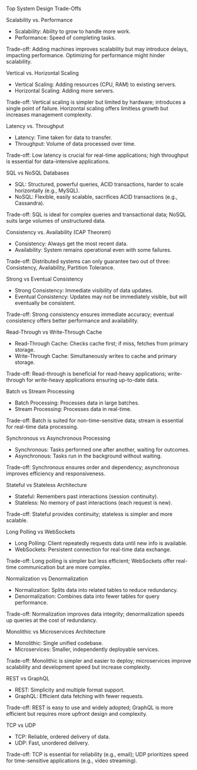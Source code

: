Top System Design Trade-Offs

Scalability vs. Performance

- Scalability: Ability to grow to handle more work.
- Performance: Speed of completing tasks.

Trade-off: Adding machines improves scalability but may introduce delays, impacting performance. Optimizing for performance might hinder scalability.

Vertical vs. Horizontal Scaling

- Vertical Scaling: Adding resources (CPU, RAM) to existing servers.
- Horizontal Scaling: Adding more servers.

Trade-off: Vertical scaling is simpler but limited by hardware; introduces a single point of failure. Horizontal scaling offers limitless growth but increases management complexity.

Latency vs. Throughput

- Latency: Time taken for data to transfer.
- Throughput: Volume of data processed over time.

Trade-off: Low latency is crucial for real-time applications; high throughput is essential for data-intensive applications.

SQL vs NoSQL Databases

- SQL: Structured, powerful queries, ACID transactions, harder to scale horizontally (e.g., MySQL).
- NoSQL: Flexible, easily scalable, sacrifices ACID transactions (e.g., Cassandra).

Trade-off: SQL is ideal for complex queries and transactional data; NoSQL suits large volumes of unstructured data.

Consistency vs. Availability (CAP Theorem)

- Consistency: Always get the most recent data.
- Availability: System remains operational even with some failures.

Trade-off: Distributed systems can only guarantee two out of three: Consistency, Availability, Partition Tolerance.

Strong vs Eventual Consistency

- Strong Consistency: Immediate visibility of data updates.
- Eventual Consistency: Updates may not be immediately visible, but will eventually be consistent.

Trade-off: Strong consistency ensures immediate accuracy; eventual consistency offers better performance and availability.

Read-Through vs Write-Through Cache

- Read-Through Cache: Checks cache first; if miss, fetches from primary storage.
- Write-Through Cache: Simultaneously writes to cache and primary storage.

Trade-off: Read-through is beneficial for read-heavy applications; write-through for write-heavy applications ensuring up-to-date data.

Batch vs Stream Processing

- Batch Processing: Processes data in large batches.
- Stream Processing: Processes data in real-time.

Trade-off: Batch is suited for non-time-sensitive data; stream is essential for real-time data processing.

Synchronous vs Asynchronous Processing

- Synchronous: Tasks performed one after another, waiting for outcomes.
- Asynchronous: Tasks run in the background without waiting.

Trade-off: Synchronous ensures order and dependency; asynchronous improves efficiency and responsiveness.

Stateful vs Stateless Architecture

- Stateful: Remembers past interactions (session continuity).
- Stateless: No memory of past interactions (each request is new).

Trade-off: Stateful provides continuity; stateless is simpler and more scalable.

Long Polling vs WebSockets

- Long Polling: Client repeatedly requests data until new info is available.
- WebSockets: Persistent connection for real-time data exchange.

Trade-off: Long polling is simpler but less efficient; WebSockets offer real-time communication but are more complex.

Normalization vs Denormalization

- Normalization: Splits data into related tables to reduce redundancy.
- Denormalization: Combines data into fewer tables for query performance.

Trade-off: Normalization improves data integrity; denormalization speeds up queries at the cost of redundancy.

Monolithic vs Microservices Architecture

- Monolithic: Single unified codebase.
- Microservices: Smaller, independently deployable services.

Trade-off: Monolithic is simpler and easier to deploy; microservices improve scalability and development speed but increase complexity.

REST vs GraphQL

- REST: Simplicity and multiple format support.
- GraphQL: Efficient data fetching with fewer requests.

Trade-off: REST is easy to use and widely adopted; GraphQL is more efficient but requires more upfront design and complexity.

TCP vs UDP

- TCP: Reliable, ordered delivery of data.
- UDP: Fast, unordered delivery.

Trade-off: TCP is essential for reliability (e.g., email); UDP prioritizes speed for time-sensitive applications (e.g., video streaming).